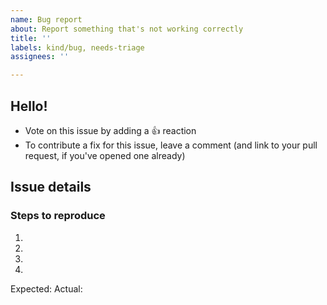 ```yaml
---
name: Bug report
about: Report something that's not working correctly
title: ''
labels: kind/bug, needs-triage
assignees: ''

---
```


## Hello!
<!-- Please leave this section as-is, it's designed to help others in the community know how to interact with our GitHub issues. -->

- Vote on this issue by adding a 👍 reaction
- To contribute a fix for this issue, leave a comment (and link to your pull request, if you've opened one already)

## Issue details

<!-- Please provide a general summary of the issue, including what you're trying to accomplish. -->

### Steps to reproduce
<!-- Provide a link to a live example or an unambiguous set of steps to reproduce this bug. Tell us what you expected to happen, and what happened instead. Please include code to reproduce, if relevant. -->

1.
2.
3.
4.

Expected: <!-- What did you expect to happen? -->
Actual: <!-- What happens instead? -->
